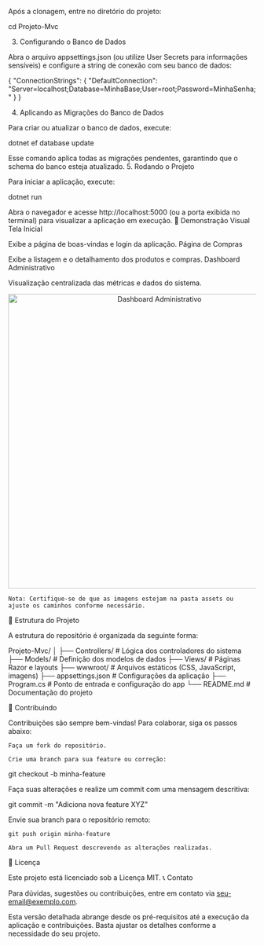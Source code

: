 Após a clonagem, entre no diretório do projeto:

cd Projeto-Mvc

3. Configurando o Banco de Dados

Abra o arquivo appsettings.json (ou utilize User Secrets para informações sensíveis) e configure a string de conexão com seu banco de dados:

{
  "ConnectionStrings": {
    "DefaultConnection": "Server=localhost;Database=MinhaBase;User=root;Password=MinhaSenha;"
  }
}

4. Aplicando as Migrações do Banco de Dados

Para criar ou atualizar o banco de dados, execute:

dotnet ef database update

Esse comando aplica todas as migrações pendentes, garantindo que o schema do banco esteja atualizado.
5. Rodando o Projeto

Para iniciar a aplicação, execute:

dotnet run

Abra o navegador e acesse http://localhost:5000 (ou a porta exibida no terminal) para visualizar a aplicação em execução.
🎨 Demonstração Visual
Tela Inicial

Exibe a página de boas-vindas e login da aplicação.
Página de Compras

Exibe a listagem e o detalhamento dos produtos e compras.
Dashboard Administrativo

Visualização centralizada das métricas e dados do sistema.
<p align="center"> <img src="./assets/dashboard.png" width="600" alt="Dashboard Administrativo"/> </p>

    Nota: Certifique-se de que as imagens estejam na pasta assets ou ajuste os caminhos conforme necessário.

📁 Estrutura do Projeto

A estrutura do repositório é organizada da seguinte forma:

Projeto-Mvc/
│
├── Controllers/         # Lógica dos controladores do sistema
├── Models/              # Definição dos modelos de dados
├── Views/               # Páginas Razor e layouts
├── wwwroot/             # Arquivos estáticos (CSS, JavaScript, imagens)
├── appsettings.json     # Configurações da aplicação
├── Program.cs           # Ponto de entrada e configuração do app
└── README.md            # Documentação do projeto

🤝 Contribuindo

Contribuições são sempre bem-vindas! Para colaborar, siga os passos abaixo:

    Faça um fork do repositório.

    Crie uma branch para sua feature ou correção:

git checkout -b minha-feature

Faça suas alterações e realize um commit com uma mensagem descritiva:

git commit -m "Adiciona nova feature XYZ"

Envie sua branch para o repositório remoto:

    git push origin minha-feature

    Abra um Pull Request descrevendo as alterações realizadas.

📄 Licença

Este projeto está licenciado sob a Licença MIT.
📞 Contato

Para dúvidas, sugestões ou contribuições, entre em contato via seu-email@exemplo.com.


Esta versão detalhada abrange desde os pré-requisitos até a execução da aplicação e contribuições. Basta ajustar os detalhes conforme a necessidade do seu projeto.


